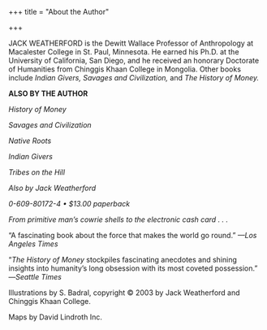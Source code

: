 +++
title = "About the Author"

+++





JACK WEATHERFORD is the Dewitt Wallace Professor of Anthropology at Macalester College in St. Paul, Minnesota. He earned his Ph.D. at the University of California, San Diego, and he received an honorary Doctorate of Humanities from Chinggis Khaan College in Mongolia. Other books include *Indian Givers, Savages and Civilization,* and *The History of Money.*





**ALSO BY THE AUTHOR**



*History of Money*

*Savages and Civilization*

*Native Roots*

*Indian Givers*

*Tribes on the Hill*





*Also by Jack Weatherford*





*0-609-80172-4 • $13.00 paperback*





*From primitive man’s cowrie shells to the electronic cash card . . .*





“A fascinating book about the force that makes the world go round.” *—Los Angeles Times*



“*The History of Money* stockpiles fascinating anecdotes and shining insights into humanity’s long obsession with its most coveted possession.” —*Seattle Times*



Illustrations by S. Badral, copyright © 2003 by Jack Weatherford and Chinggis Khaan College.






Maps by David Lindroth Inc.






